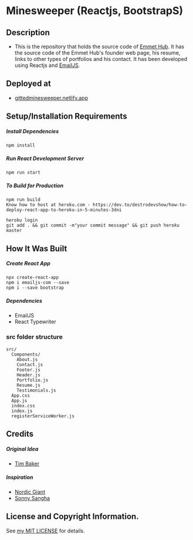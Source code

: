 # Minesweeper (Reactjs, BootstrapS) 
## Description
* This is the repository that holds the source code of [Emmet Hub](https://emmethub.com/). It has the source code of the Emmet Hub's founder web page, his resume, links to other types of portfolios and his contact. It has been developed using Reactjs and [EmailJS](https://emailjs.com/).

## Deployed at
* [gittedminesweeper.netlify.app](https://gittedminesweeper.netlify.app/)

## Setup/Installation Requirements
##### Install Dependencies

```
npm install
```

##### Run React Development Server

```
npm run start
```

##### To Build for Production

```
npm run build
Know how to host at heroku.com - https://dev.to/destrodevshow/how-to-deploy-react-app-to-heroku-in-5-minutes-3dni

heroku login
git add . && git commit -m"your commit message" && git push heroku master
```

## How It Was Built
##### Create React App
```
npx create-react-app 
npm i emailjs-com --save
npm i --save bootstrap
```
##### Dependencies
* EmailJS
* React Typewriter

### src folder structure
```
src/
  Components/
    About.js
    Contact.js
    Footer.js
    Header.js
    Portfolio.js
    Resume.js
    Testimonials.js
  App.css
  App.js
  index.css
  index.js
  registerServiceWorker.js
```

## Credits
##### Original Idea
* <a href="https://github.com/tbakerx/Tim-Baker-Personal-Website">Tim Baker</a>

##### Inspiration
* <a href="https://github.com/nordicgiant2/react-nice-resume">Nordic Giant</a>
* <a href="https://github.com/sonnysangha/Resume-Portfolio-Starter-pack">Sonny Sangha</a>

## License and Copyright Information.
See [my MIT LICENSE](https://github.com/kimanicharles911//kimanicharles911.github.io/blob/master/LICENSE.txt) for details.